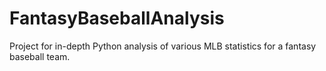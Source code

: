 # FantasyBaseballAnalysis
Project for in-depth Python analysis of various MLB statistics for a fantasy baseball team.
